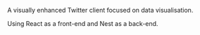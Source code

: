 A visually enhanced Twitter client focused on data visualisation.

Using React as a front-end and Nest as a back-end.
